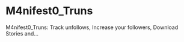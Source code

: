 # M4nifest0_Truns
M4nifest0_Truns: Track unfollows, Increase your followers, Download Stories and...
